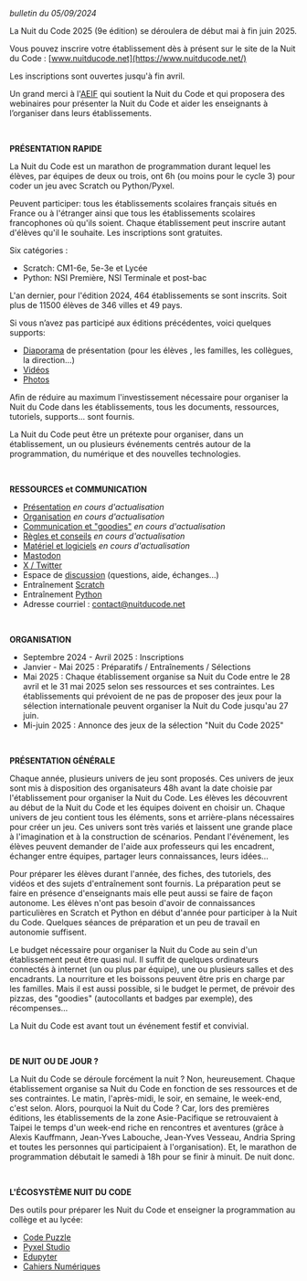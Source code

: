 *bulletin du 05/09/2024*

La Nuit du Code 2025 (9e édition) se déroulera de début mai à fin juin 2025.

Vous pouvez inscrire votre établissement dès à présent sur le site de la Nuit du Code : [www.nuitducode.net](https://www.nuitducode.net/)

Les inscriptions sont ouvertes jusqu'à fin avril.

Un grand merci à l'[AEIF](https://aeif.fr/) qui soutient la Nuit du Code et qui proposera des webinaires pour présenter la Nuit du Code et aider les enseignants à l’organiser dans leurs établissements.

<br />

**PRÉSENTATION RAPIDE**

La Nuit du Code est un marathon de programmation durant lequel les élèves, par équipes de deux ou trois, ont 6h (ou moins pour le cycle 3) pour coder un jeu avec Scratch ou Python/Pyxel.

Peuvent participer: tous les établissements scolaires français situés en France ou à l'étranger ainsi que tous les établissements scolaires francophones où qu'ils soient. Chaque établissement peut inscrire autant d'élèves qu'il le souhaite. Les inscriptions sont gratuites.

Six catégories :
- Scratch: CM1-6e, 5e-3e et Lycée
- Python: NSI Première, NSI Terminale et post-bac

L'an dernier, pour l'édition 2024, 464 établissements se sont inscrits. Soit plus de 11500 élèves de 346 villes et 49 pays.

Si vous n’avez pas participé aux éditions précédentes, voici quelques supports:
* [Diaporama](https://nuitducode.github.io/ndc-diaporama-presentation/) de présentation (pour les élèves , les familles, les collègues, la direction...)
* [Vidéos](https://www.nuitducode.net/editions-en-video)
* [Photos](https://nuitducode.github.io/DOCUMENTATION/01-presentation/#la-nuit-du-c0de-en-images-edition-2022)

Afin de réduire au maximum l'investissement nécessaire pour organiser la Nuit du Code dans les établissements, tous les documents, ressources, tutoriels, supports... sont fournis.

La Nuit du Code peut être un prétexte pour organiser, dans un établissement, un ou plusieurs événements centrés autour de la programmation, du numérique et des nouvelles technologies.

<br />

**RESSOURCES et COMMUNICATION**

* [Présentation](https://nuit-du-code.forge.apps.education.fr/DOCUMENTATION/01-presentation/) *en cours d'actualisation*
* [Organisation](https://nuit-du-code.forge.apps.education.fr/DOCUMENTATION/02-organisation/) *en cours d'actualisation*
* [Communication et "goodies"](https://nuit-du-code.forge.apps.education.fr/DOCUMENTATION/03-communication-et-goodies/)  *en cours d'actualisation*
* [Règles et conseils](https://nuit-du-code.forge.apps.education.fr/DOCUMENTATION/04-regles-conseils/) *en cours d'actualisation*
* [Matériel et logiciels](https://nuit-du-code.forge.apps.education.fr/DOCUMENTATION/05-materiel-logiciels/)  *en cours d'actualisation*
* [Mastodon](https://mastodon.social/@nuitducode)
* [X / Twitter](https://x.com/nuitducode)
* Espace de [discussion](https://github.com/nuitducode/ORGANISATION-2025/discussions) (questions, aide, échanges...)
* Entraînement [Scratch](https://nuit-du-code.forge.apps.education.fr/DOCUMENTATION/SCRATCH/01-introduction/)
* Entraînement [Python](https://nuit-du-code.forge.apps.education.fr/DOCUMENTATION/PYTHON/01-presentation/)
* Adresse courriel : [contact@nuitducode.net](mailto:contact@nuitducode.net)

<br />

**ORGANISATION**

* Septembre 2024 - Avril 2025 : Inscriptions
* Janvier - Mai 2025 : Préparatifs / Entraînements / Sélections
* Mai 2025 : Chaque établissement organise sa Nuit du Code entre le 28 avril et le 31 mai 2025 selon ses ressources et ses contraintes. Les établissements qui prévoient de ne pas de proposer des jeux pour la sélection internationale peuvent organiser la Nuit du Code jusqu'au 27 juin.
* Mi-juin 2025 : Annonce des jeux de la sélection "Nuit du Code 2025"

<br />

**PRÉSENTATION GÉNÉRALE**

Chaque année, plusieurs univers de jeu sont proposés. Ces univers de jeux sont mis à disposition des organisateurs 48h avant la date choisie par l'établissement pour organiser la Nuit du Code. Les élèves les découvrent au début de la Nuit du Code et les équipes doivent en choisir un. Chaque univers de jeu contient tous les éléments, sons et arrière-plans nécessaires pour créer un jeu. Ces univers sont très variés et laissent une grande place à l'imagination et à la construction de scénarios. Pendant l'événement, les élèves peuvent demander de l'aide aux professeurs qui les encadrent, échanger entre équipes, partager leurs connaissances, leurs idées...

Pour préparer les élèves durant l'année, des fiches, des tutoriels, des vidéos et des sujets d'entraînement sont fournis. La préparation peut se faire en présence d'enseignants mais elle peut aussi se faire de façon autonome. Les élèves n'ont pas besoin d'avoir de connaissances particulières en Scratch et Python en début d'année pour participer à la Nuit du Code. Quelques séances de préparation et un peu de travail en autonomie suffisent.

Le budget nécessaire pour organiser la Nuit du Code au sein d'un établissement peut être quasi nul. Il suffit de quelques ordinateurs connectés à internet (un ou plus par équipe), une ou plusieurs salles et des encadrants. La nourriture et les boissons peuvent être pris en charge par les familles. Mais il est aussi possible, si le budget le permet, de prévoir des pizzas, des "goodies" (autocollants et badges par exemple), des récompenses...

La Nuit du Code est avant tout un événement festif et convivial.

<br />

**DE NUIT OU DE JOUR ?**

La Nuit du Code se déroule forcément la nuit ? Non, heureusement. Chaque établissement organise sa Nuit du Code en fonction de ses ressources et de ses contraintes. Le matin, l'après-midi, le soir, en semaine, le week-end, c'est selon.
Alors, pourquoi la Nuit du Code ? Car, lors des premières éditions, les établissements de la zone Asie-Pacifique se retrouvaient à Taipei le temps d'un week-end riche en rencontres et aventures (grâce à Alexis Kauffmann, Jean-Yves Labouche, Jean-Yves Vesseau, Andria Spring et toutes les personnes qui participaient à l'organisation). Et, le marathon de programmation débutait le samedi à 18h pour se finir à minuit. De nuit donc.

<br />

**L'ÉCOSYSTÈME NUIT DU CODE**

Des outils pour préparer les Nuit du Code et enseigner la programmation au collège et au lycée:
* [Code Puzzle](https://www.codepuzzle.io/)
* [Pyxel Studio](https://www.pyxelstudio.net/)
* [Edupyter](https://www.edupyter.net/)
* [Cahiers Numériques](https://www.cahiernum.net/)

<br /><br />

